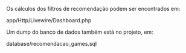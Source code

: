Os cálculos dos filtros de recomendação podem ser encontrados em:

app/Http/Livewire/Dashboard.php

Um dump do banco de dados também está no projeto, em:

database/recomendacao_games.sql
